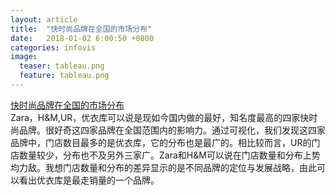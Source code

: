 ```yaml
---
layout: article
title:  "快时尚品牌在全国的市场分布"
date:   2018-01-02 6:00:50 +0800
categories: infovis 
image:
  teaser: tableau.png
  feature: tableau.png
---
```

[快时尚品牌在全国的市场分布](https://public.tableau.com/views/_18213/1_1?:embed=y&:display_count=yes)  
Zara，H&M,UR，优衣库可以说是现如今国内做的最好，知名度最高的四家快时尚品牌。很好奇这四家品牌在全国范围内的影响力。通过可视化，我们发现这四家品牌中，门店数目最多的是优衣库，它的分布也是最广的。相比较而言，UR的门店数量较少，分布也不及另外三家广。Zara和H&M可以说在门店数量和分布上势均力敌。我想门店数量和分布的差异显示的是不同品牌的定位与发展战略，由此可以看出优衣库是最走销量的一个品牌。